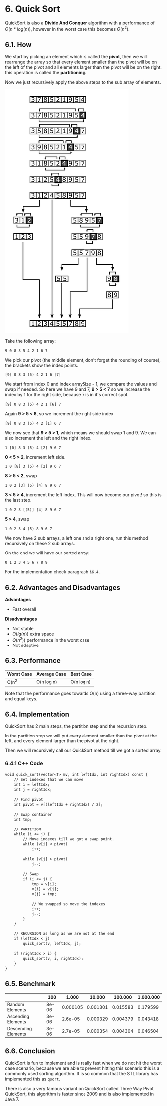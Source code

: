 # 6. Quick Sort
QuickSort is also a **Divide And Conquer** algorithm with a performance of $O(n * log(n))$, however in the worst case this becomes $O(n^2)$.

## 6.1. How
We start by picking an element which is called the **pivot**, then we will rearrange the array so that every element smaller than the pivot will be on the left of the pivot and all elements larger than the pivot will be on the right. this operation is called the **partitioning**.

Now we just recursively apply the above steps to the sub array of elements.

![](quick_sort.png)

Take the following array:

	9 0 8 3 5 4 2 1 6 7

We pick our pivot (the middle element, don't forget the rounding of course), the brackets show the index points.

	[9] 0 8 3 (5) 4 2 1 6 [7]

We start from index 0 and index arraySize - 1, we compare the values and swap if needed. So here we have 9 and 7, **9 > 5 < 7** so we increase the index by 1 for the right side, because 7 is in it's correct spot.

	[9] 0 8 3 (5) 4 2 1 [6] 7

Again **9 > 5 < 6**, so we increment the right side index

	[9] 0 8 3 (5) 4 2 [1] 6 7

We now see that **9 > 5 > 1**, which means we should swap 1 and 9. We can also increment the left and the right index.

	1 [0] 8 3 (5) 4 [2] 9 6 7

**0 < 5 > 2**, increment left side.

	1 0 [8] 3 (5) 4 [2] 9 6 7
	
**8 > 5 < 2**, swap

	1 0 2 [3] (5) [4] 8 9 6 7
	
**3 < 5 > 4**, increment the left index. This will now become our pivot! so this is the last step.

	1 0 2 3 [(5)] [4] 8 9 6 7

**5 > 4**, swap

	1 0 2 3 4 (5) 8 9 6 7
	
We now have 2 sub arrays, a left one and a right one, run this method recursively on these 2 sub arrays.

On the end we will have our sorted array:

	0 1 2 3 4 5 6 7 8 9
	
For the implementation check paragraph `§6.4`.

## 6.2. Advantages and Disadvantages

**Advantages**
- Fast overall

**Disadvantages**
- Not stable
- $O(lg(n))$ extra space
- $\Theta(n^2))$ performance in the worst case
- Not adaptive

## 6.3. Performance
|Worst Case|Average Case|Best Case|
|-|-|-|
|O(n<sup>2</sup>|O(n log n)|O(n log n)|

Note that the performance goes  towards O(n) using a three-way partition and equal keys.

## 6.4. Implementation
QuickSort has 2 main steps, the partition step and the recursion step.

In the partition step we will put every element smaller than the pivot at the left, and every element larger than the pivot at the right.

Then we will recursively call our QuickSort method till we got a sorted array.

### 6.4.1 C++ Code

	void quick_sort(vector<T> &v, int leftIdx, int rightIdx) const {
        // Set indexes that we can move
        int i = leftIdx;
        int j = rightIdx;
        
        // Find pivot
        int pivot = v[(leftIdx + rightIdx) / 2];
        
        // Swap container
        int tmp;
        
        // PARTITION
        while (i <= j) {
            // Move indexes till we got a swap point.
            while (v[i] < pivot)
                i++;
            
            while (v[j] > pivot)
                j--;
            
            // Swap
            if (i <= j) {
                tmp = v[i];
                v[i] = v[j];
                v[j] = tmp;
                
                // We swapped so move the indexes
                i++;
                j--;
            }
        }
        
        // RECURSION as long as we are not at the end
        if (leftIdx < j)
            quick_sort(v, leftIdx, j);
        
        if (rightIdx > i) {
            quick_sort(v, i, rightIdx);
        }
    }


## 6.5. Benchmark
|&nbsp;| 100 | 1.000 | 10.000 | 100.000 | 1.000.000
|-|-|-|-|-|-|
|Random Elements|8e-06|0.000105|0.001301|0.015583|0.179599
|Ascending Elements|3e-06|2.6e-05|0.000329|0.004379|0.043418
|Descending Elements|3e-06|2.7e-05|0.000354|0.004304|0.046504

## 6.6. Conclusion
QuickSort is fun to implement and is really fast when we do not hit the worst case scenario, because we are able to prevent hitting this scenario this is a commonly used sorting algorithm. It is so common that the STL library has implemented this as `qsort`.

There is also a very famous variant on QuickSort called Three Way Pivot QuickSort, this algorithm is faster since 2009 and is also implemented in Java 7.
